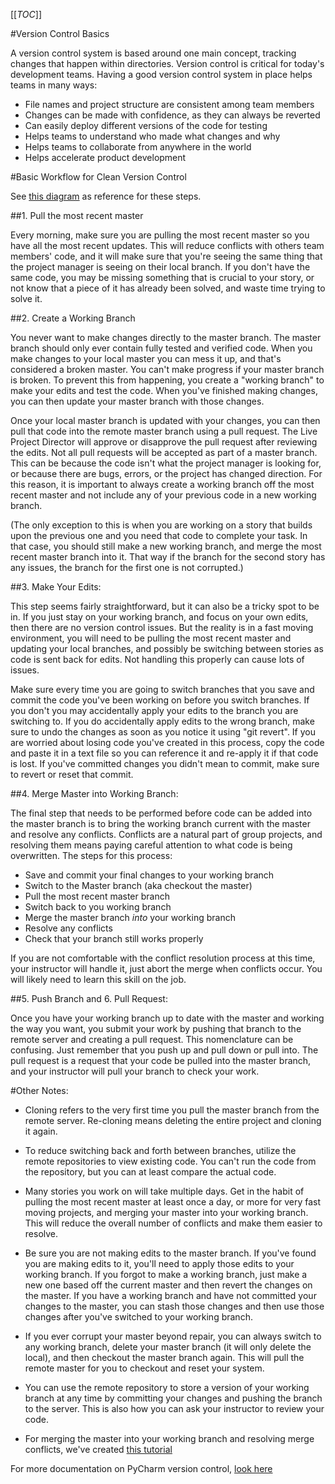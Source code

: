 [[_TOC_]]

#Version Control Basics

A version control system is based around one main concept, tracking changes that happen within directories. Version control is critical for today's development teams.  Having a good version control system in place helps teams in many ways:
- File names and project structure are consistent among team members
- Changes can be made with confidence, as they can always be reverted
- Can easily deploy different versions of the code for testing
- Helps teams to understand who made what changes and why
- Helps teams to collaborate from anywhere in the world
- Helps accelerate product development

#Basic Workflow for Clean Version Control

See [this diagram](https://drive.google.com/file/d/1Tvwnru1X8jOcKuXz_wCfuD9e52a_u4KQ/view?usp=sharing) as reference for these steps.

##1. Pull the most recent master

   Every morning, make sure you are pulling the most recent master so you have all the most recent updates. This will reduce conflicts with others team members' code, and it will make sure that you're seeing the same thing that the project manager is seeing on their local branch. If you don't have the same code, you may be missing something that is crucial to your story, or not know that a piece of it has already been solved, and waste time trying to solve it. 

##2. Create a Working Branch

You never want to make changes directly to the master branch. The master branch should only ever contain fully tested and verified code. When you make changes to your local master you can mess it up, and that's considered a broken master. You can't make progress if your master branch is broken. To prevent this from happening, you create a "working branch" to make your edits and test the code. When you've finished making changes, you can then update your master branch with those changes.  

Once your local master branch is updated with your changes, you can then pull that code into the remote master branch using a pull request. The Live Project Director will approve or disapprove the pull request after reviewing the edits. Not all pull requests will be accepted as part of a master branch. This can be because the code isn't what the project manager is looking for, or because there are bugs, errors, or the project has changed direction. For this reason, it is important to always create a working branch off the most recent master and not include any of your previous code in a new working branch. 

(The only exception to this is when you are working on a story that builds upon the previous one and you need that code to complete your task. In that case, you should still make a new working branch, and merge the most recent master branch into it. That way if the branch for the second story has any issues, the branch for the first one is not corrupted.)

##3. Make Your Edits:

This step seems fairly straightforward, but it can also be a tricky spot to be in. If you just stay on your working branch, and focus on your own edits, then there are no version control issues. But the reality is in a fast moving environment, you will need to be pulling the most recent master and updating your local branches, and possibly be switching between stories as code is sent back for edits. Not handling this properly can cause lots of issues. 

Make sure every time you are going to switch branches that you save and commit the code you've been working on before you switch branches. If you don't you may accidentally apply your edits to the branch you are switching to. If you do accidentally apply edits to the wrong branch, make sure to undo the changes as soon as you notice it using "git revert". If you are worried about losing code you've created in this process, copy the code and paste it in a text file so you can reference it and re-apply it if that code is lost. If you've committed changes you didn't mean to commit, make sure to revert or reset that commit.

##4. Merge Master into Working Branch:

The final step that needs to be performed before code can be added into the master branch is to bring the working branch current with the master and resolve any conflicts. Conflicts are a natural part of group projects, and resolving them means paying careful attention to what code is being overwritten. The steps for this process:
   - Save and commit your final changes to your working branch
   - Switch to the Master branch (aka checkout the master)
   - Pull the most recent master branch
   - Switch back to you working branch
   - Merge the master branch _into_ your working branch
   - Resolve any conflicts
   - Check that your branch still works properly

If you are not comfortable with the conflict resolution process at this time, your instructor will handle it, just abort the merge when conflicts occur. You will likely need to learn this skill on the job.

##5. Push Branch and 6. Pull Request:

Once you have your working branch up to date with the master and working the way you want, you submit your work by pushing that branch to the remote server and creating a pull request. This nomenclature can be confusing. Just remember that you push up and pull down or pull into. The pull request is a request that your code be pulled into the master branch, and your instructor will pull your branch to check your work. 

#Other Notes:

- Cloning refers to the very first time you pull the master branch from the remote server. Re-cloning means deleting the entire project and cloning it again.

- To reduce switching back and forth between branches, utilize the remote repositories to view existing code. You can't run the code from the repository, but you can at least compare the actual code.

- Many stories you work on will take multiple days. Get in the habit of pulling the most recent master at least once a day, or more for very fast moving projects, and merging your master into your working branch. This will reduce the overall number of conflicts and make them easier to resolve. 

- Be sure you are not making edits to the master branch. If you've found you are making edits to it, you'll need to apply those edits to your working branch. If you forgot to make a working branch, just make a new one based off the current master and then revert the changes on the master. If you have a working branch and have not committed your changes to the master, you can stash those changes and then use those changes after you've switched to your working branch.

- If you ever corrupt your master beyond repair, you can always switch to any working branch, delete your master branch (it will only delete the local), and then checkout the master branch again. This will pull the remote master for you to checkout and reset your system.

- You can use the remote repository to store a version of your working branch at any time by committing your changes and pushing the branch to the server. This is also how you can ask your instructor to review your code.

- For merging the master into your working branch and resolving merge conflicts, we've created [this tutorial](https://docs.google.com/document/d/1sm7MpKOSeVj1jdmvpVM80Hv1g7iqqqu8EFQT2nRFF1o/edit?usp=sharing)

For more documentation on PyCharm version control, [look here](https://www.jetbrains.com/help/pycharm/version-control-reference.html)

